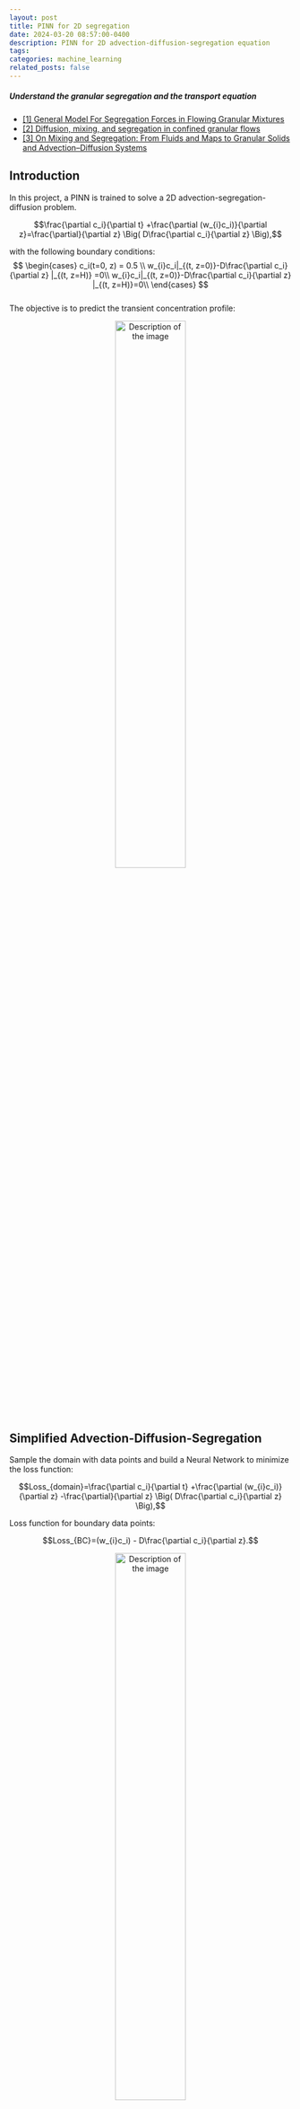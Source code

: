 ```yaml
---
layout: post
title: PINN for 2D segregation
date: 2024-03-20 08:57:00-0400
description: PINN for 2D advection-diffusion-segregation equation
tags: 
categories: machine_learning
related_posts: false
---
```



<!-- <h1 align="left" style="color:purple;font-size: 2em;" >Overview</h1> -->


<!-- <h2 style="color:purple;font-size: 2em;">Overview</h2>


* [1. Introduction](#section1)
* [2. Neural Netowork](#section2)
* [3. Model Training](#section3)
* [4. Results](#section4)
* [5. Improvements](#section5) -->

<!-- ##### Links to run the code
- [Google colab](https://colab.research.google.com/github/19revey/PINN_granular_segregation/blob/main/notebook/solver_segregation.ipynb)
- [Github repo](https://github.com/19revey/PINN_granular_segregation) -->

##### Understand the granular segregation and the transport equation
  - [[1] General Model For Segregation Forces in Flowing Granular Mixtures](https://arxiv.org/pdf/2309.13273.pdf)
  - [[2] Diffusion, mixing, and segregation in confined granular flows](https://arxiv.org/pdf/1809.08089.pdf)
  - [[3] On Mixing and Segregation: From Fluids and Maps to Granular Solids and Advection–Diffusion Systems](https://pubs.acs.org/doi/10.1021/acs.iecr.5b01268)





## Introduction <a name="intro"></a>
In this project, a PINN is trained to solve a 2D advection-segregation-diffusion problem. 

$$\frac{\partial c_i}{\partial t} +\frac{\partial  (w_{i}c_i)}{\partial z}=\frac{\partial}{\partial z} \Big( D\frac{\partial c_i}{\partial z} \Big),$$

with the following boundary conditions:
$$
  \begin{cases}
    c_i(t=0, z) = 0.5  \\ 
    w_{i}c_i|_{(t, z=0)}-D\frac{\partial c_i}{\partial z} |_{(t, z=H)} =0\\
    w_{i}c_i|_{(t, z=0)}-D\frac{\partial c_i}{\partial z} |_{(t, z=H)}=0\\
  \end{cases}
$$  
The objective is to predict the transient concentration profile:
<p align="center">
  <img src="{{ '/assets/img/proj_pinn/dem.png' | relative_url }}" alt="Description of the image" style="width: 50%;">
</p> 

<!-- ## Sanity Check 
Firstly, PINN is trained to solve a similar 2D heat equation and the final results is compared to a solution based on FDM method. 

$$
\frac{\partial^2 T}{\partial x^2}+\frac{\partial^2 T}{\partial y^2} = 0
$$   
with the following boundary conditions:
$$
\begin{cases}
    T(-1, y) = 1\\
    T(+1, y) = 0\\
    T(x, -1) = 0\\  
    T(x, +1) = 0\\
\end{cases}
$$  

Temperature profiles: 
<p align="center">
  <img src="{{ '/assets/img/proj_pinn/pinn_fdm.png' | relative_url }}" alt="Description of the image" style="width: 50%;">
</p> 
<p align="center">
  <img src="{{ '/assets/img/proj_pinn/profiles.png' | relative_url }}" alt="Description of the image" style="width: 100%;">
</p>  -->

## Simplified Advection-Diffusion-Segregation 

Sample the domain with data points and build a Neural Network to minimize the loss function:

$$Loss_{domain}=\frac{\partial c_i}{\partial t} +\frac{\partial  (w_{i}c_i)}{\partial z} -\frac{\partial}{\partial z} \Big( D\frac{\partial c_i}{\partial z} \Big),$$

Loss function for boundary data points:

$$Loss_{BC}=(w_{i}c_i) - D\frac{\partial c_i}{\partial z}.$$

<p align="center">
  <img src="{{ '/assets/img/proj_pinn/collocation.png' | relative_url }}" alt="Description of the image" style="width: 50%;">
</p> 



### Linear Segregation 
Assuming linear segregation velocity (Fan et al. 2014) and constant diffusion coefficient.
$$
  \begin{cases}
    w_i=A\dot\gamma(1-c_i)\\
    D=0.042\dot\gamma d^2\\
  \end{cases}
$$  

Large particle concentration profiles: 
<p align="center">
  <img src="{{ '/assets/img/proj_pinn/c_pinn.png' | relative_url }}" alt="Description of the image" style="width: 50%;">
</p> 
<p align="center">
  <img src="{{ '/assets/img/proj_pinn/c_profiles.png' | relative_url }}" alt="Description of the image" style="width: 100%;">
</p> 

### Pressure-corrected Linear Segregation 
Assuming linear segregation velocity (Fan et al. 2014) and constant diffusion coefficient.
$$
\begin{equation}
  \begin{cases}
    w_i=A\dot\gamma(1-c_i) \sqrt{\frac{P_0}{P}}\\
    D=0.042\dot\gamma d^2\\
  \end{cases}
\end{equation}
$$  

Large particle concentration profiles: 
<p align="center">
  <img src="{{ '/assets/img/proj_pinn/c_1_pinn.png' | relative_url }}" alt="Description of the image" style="width: 50%;">
</p> 
<p align="center">
  <img src="{{ '/assets/img/proj_pinn/c_1_profiles.png' | relative_url }}" alt="Description of the image" style="width: 100%;">
</p> 

### Pressure-corrected Linear Segregation + concentration dependent diffusion coefficient
Assuming linear segregation velocity (Fan et al. 2014) and constant diffusion coefficient.
$$
\begin{equation}
  \begin{cases}
    w_i=A\dot\gamma(1-c_i) \sqrt{\frac{P_0}{P}}\\
    D=0.042\dot\gamma (\sum c_id_i)^2\\
  \end{cases}
\end{equation}
$$  

Large particle concentration profiles: 
<p align="center">
  <img src="{{ '/assets/img/proj_pinn/c_2_pinn.png' | relative_url }}" alt="Description of the image" style="width: 50%;">
</p> 
<p align="center">
  <img src="{{ '/assets/img/proj_pinn/c_2_profiles.png' | relative_url }}" alt="Description of the image" style="width: 100%;">
</p> 


# DEM-informed NN


DEM simulations ($$R_d=2,~R_\rho=1,~t=37\,s$$):

<p align="center">
  <img src="{{ '/assets/img/proj_pinn/dem_simulation.png' | relative_url }}" alt="Description of the image" style="width: 70%;">
</p> 



Segregation flux is formed with unkown variables to identify: 
$$
\begin{equation}
  \begin{cases}
    w_i=F_{x1} \tanh(F_{x2} \frac{c_s}{c_l})/C_d\eta\\
    \Phi=F_{x3}(w_i-0.042\dot\gamma (\sum c_id_i)^2 \frac{\partial c_l}{\partial z})\\
  \end{cases}
\end{equation}
$$  

<p align="center">
  <img src="{{ '/assets/img/proj_pinn/pinn_dem.png' | relative_url }}" alt="Description of the image" style="width: 100%;">
</p> 

The variables are identified as:
$$
\begin{equation}
  \begin{cases}
    F_{x1}=2.1619\\
    F_{x2}=1.3354\\
    F_{x3}=2.4698\\
  \end{cases}
\end{equation}
$$  
This implies a concentration dependence of force:
<p align="center">
  <img src="{{ '/assets/img/proj_pinn/force.png' | relative_url }}" alt="Description of the image" style="width: 30%;">
</p> 


<p align="center">
  <img src="{{ '/assets/img/proj_pinn/pinn_dem_profiles.png' | relative_url }}" alt="Description of the image" style="width: 100%;">
</p> 


### DEM-informed NN - reduce sample size

DEM simulations ($$R_d=2,~R_\rho=1,~t=10\,s$$):

<p align="center">
  <img src="{{ '/assets/img/proj_pinn/pinn_dem_reduced.png' | relative_url }}" alt="Description of the image" style="width: 100%;">
</p> 

The variables are identified as:
$$
\begin{equation}
  \begin{cases}
    F_{x1}=2.4664\\
    F_{x2}=1.1263\\
    F_{x3}=2.8693\\
  \end{cases}
\end{equation}
$$  

<p align="center">
  <img src="{{ '/assets/img/proj_pinn/pinn_dem_profiles_reduced.png' | relative_url }}" alt="Description of the image" style="width: 100%;">
</p> 

### Does cubic segregation velocity model works better?


$$
\begin{equation}
  \begin{cases}
    w_i=F_{x1} c_l+ F_{x2}c_l^2+F_{x3}c_l^3\\
    \Phi=F_{x4}(w_i-0.042\dot\gamma (\sum c_id_i)^2 \frac{\partial c_l}{\partial z})\\
  \end{cases}
\end{equation}
$$  

Cubic segregation velocity model cannot capture the DEM profiles.
<p align="center">
  <img src="{{ '/assets/img/proj_pinn/pinn_dem_profiles_reduced1.png' | relative_url }}" alt="Description of the image" style="width: 100%;">
</p> 


